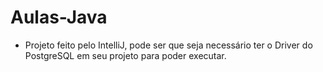 # Aulas-Java

- Projeto feito pelo IntelliJ, pode ser que seja necessário ter o Driver do PostgreSQL em seu projeto para poder executar.
